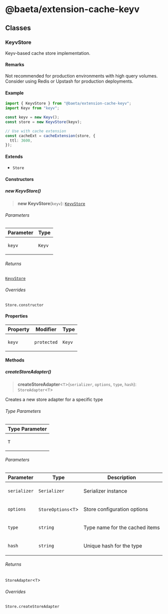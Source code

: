 # @baeta/extension-cache-keyv

## Classes

### KeyvStore

Keyv-based cache store implementation.

#### Remarks

Not recommended for production environments with high query volumes.
Consider using Redis or Upstash for production deployments.

#### Example

```typescript
import { KeyvStore } from "@baeta/extension-cache-keyv";
import Keyv from "keyv";

const keyv = new Keyv();
const store = new KeyvStore(keyv);

// Use with cache extension
const cacheExt = cacheExtension(store, {
  ttl: 3600,
});
```

#### Extends

- `Store`

#### Constructors

##### new KeyvStore()

> **new KeyvStore**(`keyv`): [`KeyvStore`](index.md#keyvstore)

###### Parameters

<table>
<thead>
<tr>
<th>Parameter</th>
<th>Type</th>
</tr>
</thead>
<tbody>
<tr>
<td>

`keyv`

</td>
<td>

`Keyv`

</td>
</tr>
</tbody>
</table>

###### Returns

[`KeyvStore`](index.md#keyvstore)

###### Overrides

`Store.constructor`

#### Properties

<table>
<thead>
<tr>
<th>Property</th>
<th>Modifier</th>
<th>Type</th>
</tr>
</thead>
<tbody>
<tr>
<td>

<a id="keyv"></a> `keyv`

</td>
<td>

`protected`

</td>
<td>

`Keyv`

</td>
</tr>
</tbody>
</table>

#### Methods

##### createStoreAdapter()

> **createStoreAdapter**\<`T`\>(`serializer`, `options`, `type`, `hash`): `StoreAdapter`\<`T`\>

Creates a new store adapter for a specific type

###### Type Parameters

<table>
<thead>
<tr>
<th>Type Parameter</th>
</tr>
</thead>
<tbody>
<tr>
<td>

`T`

</td>
</tr>
</tbody>
</table>

###### Parameters

<table>
<thead>
<tr>
<th>Parameter</th>
<th>Type</th>
<th>Description</th>
</tr>
</thead>
<tbody>
<tr>
<td>

`serializer`

</td>
<td>

`Serializer`

</td>
<td>

Serializer instance

</td>
</tr>
<tr>
<td>

`options`

</td>
<td>

`StoreOptions`\<`T`\>

</td>
<td>

Store configuration options

</td>
</tr>
<tr>
<td>

`type`

</td>
<td>

`string`

</td>
<td>

Type name for the cached items

</td>
</tr>
<tr>
<td>

`hash`

</td>
<td>

`string`

</td>
<td>

Unique hash for the type

</td>
</tr>
</tbody>
</table>

###### Returns

`StoreAdapter`\<`T`\>

###### Overrides

`Store.createStoreAdapter`
